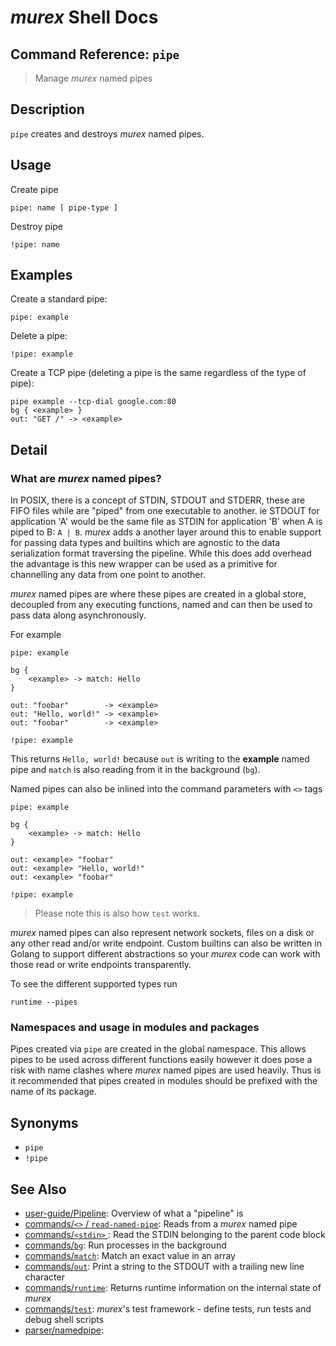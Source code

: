 # _murex_ Shell Docs

## Command Reference: `pipe`

> Manage _murex_ named pipes

## Description

`pipe` creates and destroys _murex_ named pipes.

## Usage

Create pipe

    pipe: name [ pipe-type ]
    
Destroy pipe

    !pipe: name

## Examples

Create a standard pipe:

    pipe: example
    
Delete a pipe:

    !pipe: example
    
Create a TCP pipe (deleting a pipe is the same regardless of the type of pipe):

    pipe example --tcp-dial google.com:80
    bg { <example> }
    out: "GET /" -> <example>

## Detail

### What are _murex_ named pipes?

In POSIX, there is a concept of STDIN, STDOUT and STDERR, these are FIFO files
while are "piped" from one executable to another. ie STDOUT for application 'A'
would be the same file as STDIN for application 'B' when A is piped to B:
`A | B`. _murex_ adds a another layer around this to enable support for passing
data types and builtins which are agnostic to the data serialization format
traversing the pipeline. While this does add overhead the advantage is this new
wrapper can be used as a primitive for channelling any data from one point to
another.

_murex_ named pipes are where these pipes are created in a global store,
decoupled from any executing functions, named and can then be used to pass
data along asynchronously.

For example

    pipe: example
    
    bg {
        <example> -> match: Hello
    }
    
    out: "foobar"        -> <example>
    out: "Hello, world!" -> <example>
    out: "foobar"        -> <example>
    
    !pipe: example
    
This returns `Hello, world!` because `out` is writing to the **example** named
pipe and `match` is also reading from it in the background (`bg`).

Named pipes can also be inlined into the command parameters with `<>` tags

    pipe: example
    
    bg {
        <example> -> match: Hello
    }
    
    out: <example> "foobar"
    out: <example> "Hello, world!"
    out: <example> "foobar"
    
    !pipe: example
    
> Please note this is also how `test` works.

_murex_ named pipes can also represent network sockets, files on a disk or any
other read and/or write endpoint. Custom builtins can also be written in Golang
to support different abstractions so your _murex_ code can work with those read
or write endpoints transparently.

To see the different supported types run

    runtime --pipes
    
### Namespaces and usage in modules and packages

Pipes created via `pipe` are created in the global namespace. This allows pipes
to be used across different functions easily however it does pose a risk with
name clashes where _murex_ named pipes are used heavily. Thus is it recommended
that pipes created in modules should be prefixed with the name of its package.

## Synonyms

* `pipe`
* `!pipe`


## See Also

* [user-guide/Pipeline](../user-guide/pipeline.md):
  Overview of what a "pipeline" is
* [commands/`<>` / `read-named-pipe`](../commands/namedpipe.md):
  Reads from a _murex_ named pipe
* [commands/`<stdin>` ](../commands/stdin.md):
  Read the STDIN belonging to the parent code block
* [commands/`bg`](../commands/bg.md):
  Run processes in the background
* [commands/`match`](../commands/match.md):
  Match an exact value in an array
* [commands/`out`](../commands/out.md):
  Print a string to the STDOUT with a trailing new line character
* [commands/`runtime`](../commands/runtime.md):
  Returns runtime information on the internal state of _murex_
* [commands/`test`](../commands/test.md):
  _murex_'s test framework - define tests, run tests and debug shell scripts
* [parser/namedpipe](../parser/namedpipe.md):
  